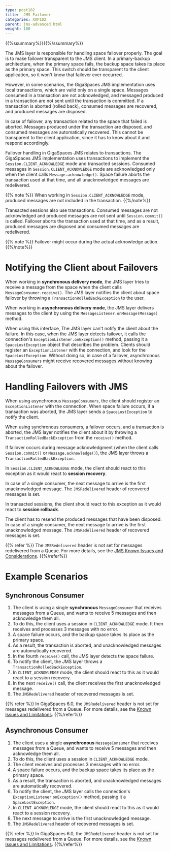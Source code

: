 ```yaml
---
type: post102
title:  JMS Failover
categories: XAP102
parent: jms-advanced.html
weight: 100
---
```


{{%ssummary%}}{{%/ssummary%}}

The JMS layer is responsible for handling space failover properly. The goal is to make failover transparent to the JMS client. In a primary-backup architecture, when the primary space fails, the backup space takes its place as the primary space. This switch should be transparent to the client application, so it won't know that failover ever occurred.

However, in some scenarios, the GigaSpaces JMS implementation uses local transactions, which are valid only on a single space. Messages consumed in a transaction are not acknowledged, and messaged produced in a transaction are not sent until the transaction is committed. If a transaction is aborted (rolled back), consumed messages are recovered, and produced messages are disposed.

In case of failover, any transaction related to the space that failed is aborted. Messages produced under the transaction are disposed, and consumed messages are automatically recovered. This cannot be transparent to the client application, since it has to know about it and respond accordingly.

Failover handling in GigaSpaces JMS relates to transactions. The GigaSpaces JMS implementation uses transactions to implement the `Session.CLIENT_ACKNOWLEDGE` mode and transacted sessions. Consumed messages in `Session.CLIENT_ACKNOWLEDGE` mode are acknowledged only when the client calls `Message.acknowledge()`. Space failure aborts the transaction used at that time, and all unacknowledged messages are redelivered.

{{% note %}}
When working in `Session.CLIENT_ACKNOWLEDGE` mode, produced messages are not included in the transaction.
{{%/note%}}

Transacted sessions also use transactions. Consumed messages are not acknowledged and produced messages are not sent until `Session.commit()` is called. Failover aborts the transaction used at that time, and as a result, produced messages are disposed and consumed messages are redelivered.

{{% note %}}
Failover might occur during the actual acknowledge action.
{{%/note%}}

# Notifying the Client about Failovers

When working in **synchronous delivery mode**, the JMS layer tries to receive a message from the space when the client calls `MessageConsumer.receive()`. The JMS layer notifies the client about space failover by throwing a `TransactionRolledBackException` to the user.

When working in **asynchronous delivery mode**, the JMS layer delivers messages to the client by using the `MessageListener.onMessage(Message)` method.

When using this interface, The JMS layer can't notify the client about the failure. In this case, when the JMS layer detects failover, it calls the connection's `ExceptionListener.onException()` method, passing it a `SpaceLostException` object that describes the problem. Clients should register an `ExceptionListener` with the connection, and look for the `SpaceLostException`. Without doing so, in case of a failover, asynchronous `MessageConsumers` might receive recovered messages without knowing about the failover.

# Handling Failovers with JMS

When using asynchronous `MessageConsumers`, the client should register an `ExceptionListener` with the connection. When space failure occurs, if a transaction was aborted, the JMS layer sends a `SpaceLostException` to notify the client.

When using synchronous consumers, a failover occurs, and a transaction is aborted, the JMS layer notifies the client about it by throwing a `TransactionRolledBackException` from the `receive()` method.

If failover occurs during message acknowledgment (when the client calls `Session.commit()` or `Message.acknowledge()`), the JMS layer throws a `TransactionRolledBackException`.

In `Session.CLIENT_ACKNOWLEDGE` mode, the client should react to this exception as it would react to **session recovery**.

In case of a single consumer, the next message to arrive is the first unacknowledged message. The `JMSRedelivered` header of recovered messages is set.

In transacted sessions, the client should react to this exception as it would react to **session rollback**.

The client has to resend the produced messages that have been disposed. In case of a single consumer, the next message to arrive is the first unacknowledged message. The `JMSRedelivered` header of recovered messages is set.

{{% refer %}}
The `JMSRedelivered` header is not set for messages redelivered from a Queue. For more details, see the [JMS Known Issues and Considerations](./jms-known-issues-and-considerations.html).
{{%/refer%}}

# Example Scenarios


## Synchronous Consumer

1. The client is using a single **synchronous** `MessageConsumer` that receives messages from a Queue, and wants to receive 5 messages and then acknowledge them all.
1. To do this, the client uses a session in `CLIENT_ACKNOWLEDGE` mode. It then receives and processes 3 messages with no error.
1. A space failure occurs, and the backup space takes its place as the primary space.
1. As a result, the transaction is aborted, and unacknowledged messages are automatically recovered.
1. In the fourth `receive()` call, the JMS layer detects the space failure.
1. To notify the client, the JMS layer throws a `TransactionRolledBackException`.
1. In `CLIENT_ACKNOWLEDGE` mode, the client should react to this as it would react to a session recovery.
1. In the next `receive()` call, the client receives the first unacknowledged message.
1. The `JMSRedelivered` header of recovered messages is set.

{{% refer %}}
In GigaSpaces 6.0, the `JMSRedelivered` header is not set for messages redelivered from a Queue. For more details, see the [Known Issues and Limitations](./jms-known-issues-and-considerations.html).
{{%/refer%}}

## Asynchronous Consumer

1. The client uses a single **asynchronous** `MessageConsumer` that receives messages from a Queue, and wants to receive 5 messages and then acknowledge them all.
1. To do this, the client uses a session in `CLIENT_ACKNOWLEDGE` mode.
1. The client receives and processes 3 messages with no error.
1. A space failure occurs, and the backup space takes its place as the primary space.
1. As a result, the transaction is aborted, and unacknowledged messages are automatically recovered.
1. To notify the client, the JMS layer calls the connection's `ExceptionListener` `onException()` method, passing it a `SpaceLostException`.
1. In `CLIENT_ACKNOWLEDGE` mode, the client should react to this as it would react to a session recovery.
1. The next message to arrive is the first unacknowledged message.
1. The `JMSRedelivered` header of recovered messages is set.


{{% refer %}}
In GigaSpaces 6.0, the `JMSRedelivered` header is not set for messages redelivered from a Queue. For more details, see the [Known Issues and Limitations](./jms-known-issues-and-considerations.html).
{{%/refer%}}
